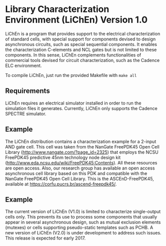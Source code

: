 # Library Characterization Environment (LiChEn) Version 1.0

LiChEn is a program that provides support to the electrical characterization of standard cells, with special support for components devised to design asynchronous circuits, such as special sequential components. It enables the characterization C-elements and NCL gates but is not limited to these components. In this sense, LiChEn complements functionalities of commercial tools devised for circuit characterization, such as the Cadence ELC environment.

To compile LiChEn, just run the provided Makefile with `make all`

## Requirements
LiChEn requires an electrical simulator installed in order to run the simulation files it generates.
Currently, LiChEn only supports the Cadence SPECTRE simulator.

## Example

The LiChEn distribution contains a characterization example for a 2-input AND gate cell. This cell was taken from the NanGate FreePDK45 Open Cell Library (http://www.nangate.com/?page_id=2325) that employs the NCSU FreePDK45 predictive 45nm technology node design kit (http://www.eda.ncsu.edu/wiki/FreePDK45:Contents). All these resources are open access. Also, our research group has available an open access asynchronous cell library based on this PDK and compatible with the NanGate FreePDK45 Open Cell Library. This is the ASCEnD-FreePDK45, available at https://corfu.pucrs.br/ascend-freepdk45/.

## Example

The current version of LiChEn (V1.0) is limited to characterize single-output cells only. This prevents its use to process some components that usually appear in several asynchronous design, such as mutual exclusion elements (mutexes) or cells supporting pseudo-static templates such as PCHB. A new version of LiChEn (V2.0) is under development to address such issues. This release is expected for early 2017.
